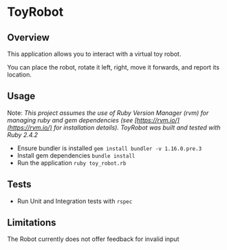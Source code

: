 # ToyRobot

## Overview
This application allows you to interact with a virtual toy robot.

You can place the robot, rotate it left, right, move it forwards, and report its location.  

## Usage
Note:
_This project assumes the use of Ruby Version Manager (rvm) for managing ruby and gem dependencies (see [https://rvm.io/](https://rvm.io/) for installation details). ToyRobot was built and tested with Ruby 2.4.2_
 
* Ensure bundler is installed `gem install bundler -v 1.16.0.pre.3`
* Install gem dependencies `bundle install`
* Run the application `ruby toy_robot.rb`

## Tests
* Run Unit and Integration tests with `rspec`

## Limitations
The Robot currently does not offer feedback for invalid input

